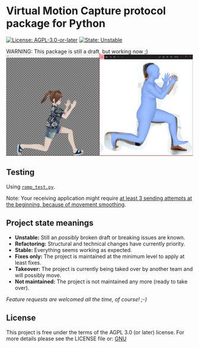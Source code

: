 # Virtual Motion Capture protocol package for Python
[![License: AGPL-3.0-or-later](https://img.shields.io/badge/%E2%9A%96%EF%B8%8F-AGPL%203.0%20or%20later-brightgreen)](https://www.gnu.org/licenses/agpl.html)
[![State: Unstable](https://img.shields.io/badge/State-Unstable-yellow.svg)](https://github.com/vivi90/python-vmc/issues)

WARNING: This package is still a draft, but working now ;)
![Current state](state.png)

## Testing
Using [`romp_test.py`](https://github.com/vivi90/python-vmc/blob/main/vmc/romp_test.py).

Note: Your receiving application might require [at least 3 sending attempts at the beginning, because of movement smoothing](https://github.com/emilianavt/VSeeFaceReleases/issues/15#issuecomment-1164759944).

## Project state meanings
 * **Unstable:** Still an *possibly* broken draft or breaking issues are known.
 * **Refactoring:** Structural and technical changes have currently priority.
 * **Stable:** Everything seems working as expected.
 * **Fixes only:** The project is maintained at the minimum level to apply at least fixes.
 * **Takeover:** The project is currently being taked over by another team and will possibly move.
 * **Not maintained:** The project is not maintained any more (ready to take over).

*Feature requests are welcomed all the time, of course! ;-)*

## License
This project is free under the terms of the AGPL 3.0 (or later) license. 
For more details please see the LICENSE file or: [GNU](https://www.gnu.org/licenses/agpl.html)
